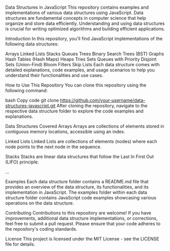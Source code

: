 Data Structures in JavaScript
This repository contains examples and implementations of various data structures using JavaScript. Data structures are fundamental concepts in computer science that help organize and store data efficiently. Understanding and using data structures is crucial for writing optimized algorithms and building efficient applications.


Introduction
In this repository, you'll find JavaScript implementations of the following data structures:

Arrays
Linked Lists
Stacks
Queues
Trees
Binary Search Trees (BST)
Graphs
Hash Tables (Hash Maps)
Heaps
Tries
Sets
Queues with Priority
Disjoint Sets (Union-Find)
Bloom Filters
Skip Lists
Each data structure comes with detailed explanations, code examples, and usage scenarios to help you understand their functionalities and use cases.

How to Use This Repository
You can clone this repository using the following command:

bash
Copy code
git clone https://github.com/your-username/data-structures-javascript.git
After cloning the repository, navigate to the respective data structure folder to explore the code examples and explanations.

Data Structures Covered
Arrays
Arrays are collections of elements stored in contiguous memory locations, accessible using an index.

Linked Lists
Linked Lists are collections of elements (nodes) where each node points to the next node in the sequence.

Stacks
Stacks are linear data structures that follow the Last In First Out (LIFO) principle.

...

Examples
Each data structure folder contains a README.md file that provides an overview of the data structure, its functionalities, and its implementation in JavaScript. The examples folder within each data structure folder contains JavaScript code examples showcasing various operations on the data structure.

Contributing
Contributions to this repository are welcome! If you have improvements, additional data structure implementations, or corrections, feel free to submit a pull request. Please ensure that your code adheres to the repository's coding standards.

License
This project is licensed under the MIT License - see the LICENSE file for details.